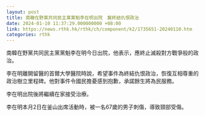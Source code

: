 ```yaml
---
layout: post
title: 南韓在野黨共同民主黨黨魁李在明出院　冀終結仇恨政治
date: 2024-01-10 11:37:29.000000000 +08:00
link: https://news.rthk.hk/rthk/ch/component/k2/1735651-20240110.htm
categories: rthk
---
```


南韓在野黨共同民主黨黨魁李在明今日出院，他表示，應終止滅殺對方戰爭般的政治。

李在明離開留醫的首爾大學醫院時說，希望事件為終結仇恨政治，恢復互相尊重的政治樹立里程碑。他對事件令國民擔憂感到抱歉，承諾餘生將為民服務。

李在明出院後將繼續在家接受治療。

李在明本月2日在釜山出席活動時，被一名67歲的男子刺傷，導致頸部受傷。
